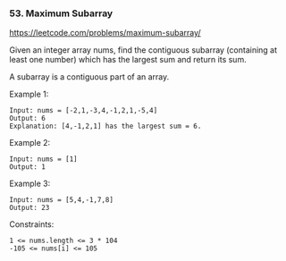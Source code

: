 ### 53. Maximum Subarray

https://leetcode.com/problems/maximum-subarray/

Given an integer array nums, find the contiguous subarray (containing at least one number) which has the largest sum and return its sum.

A subarray is a contiguous part of an array.



Example 1:

    Input: nums = [-2,1,-3,4,-1,2,1,-5,4]
    Output: 6
    Explanation: [4,-1,2,1] has the largest sum = 6.
Example 2:

    Input: nums = [1]
    Output: 1
Example 3:

    Input: nums = [5,4,-1,7,8]
    Output: 23


Constraints:

    1 <= nums.length <= 3 * 104
    -105 <= nums[i] <= 105
 